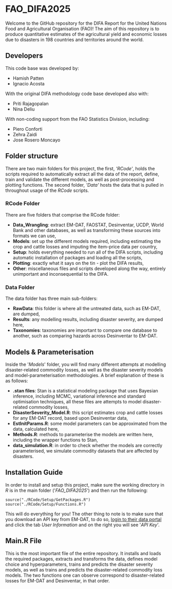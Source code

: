 # FAO_DIFA2025
Welcome to the GitHub repository for the DIFA Report for the United Nations Food and Agricultural Organisation (FAO)! The aim of this repository is to produce quantitative estimates of the agricultural yield and economic losses due to disasters in 198 countries and territories around the world.

## Developers
This code base was developed by:
- Hamish Patten
- Ignacio Acosta

With the original DIFA methodology code base developed also with:
- Priti Rajagopalan
- Nina Deliu

With non-coding support from the FAO Statistics Division, including:
- Piero Conforti
- Zehra Zaidi
- Jose Rosero Moncayo

## Folder structure
There are two main folders for this project, the first, *'RCode'*, holds the scripts required to automatically extract all the data of the report, define, train and validate the different models, as well as post-processing and plotting functions. The second folder, *'Data'* hosts the data that is pulled in throughout usage of the *RCode* scripts.

### RCode Folder
There are five folders that comprise the RCode folder:
- **Data_Wrangling**: extract EM-DAT, FAOSTAT, Desinventar, UCDP, World Bank and other databases, as well as transforming these sources into formats we can use,
- **Models**: set up the different models required, including estimating the crop and cattle losses and imputing the item-price data per country,
- **Setup**: holds everything needed to run all of the DIFA scripts, including automatic installation of packages and loading all the scripts,
- **Plotting**: exactly what it says on the tin - plot the DIFA results,
- **Other**: miscellaneous files and scripts developed along the way, entirely unimportant and inconsequential to the DIFA.

### Data Folder
The data folder has three main sub-folders:
- **RawData**: this folder is where all the untreated data, such as EM-DAT, are dumped,
- **Results**: any modelling results, including disaster severity, are dumped here,
- **Taxonomies**: taxonomies are important to compare one database to another, such as comparing hazards across Desinventar to EM-DAT.

## Models & Parameterisation
Inside the '*Models*' folder, you will find many different attempts at modelling disaster-related commodity losses, as well as the disaster severity models and model-parameterisation methodologies. A brief explanation of these is as follows:
- **.stan files**: Stan is a statistical modeling package that uses Bayesian inference, including MCMC, variational inference and standard optimisation techniques, all these files are attempts to model disaster-related commodity losses,
- **DisasterSeverity_Model.R**: this script estimates crop and cattle losses for any EM-DAT record, based upon Desinventar data,
- **EstInitParams.R**: some model parameters can be approximated from the data, calculated here,
- **Methods.R**: methods to parameterise the models are written here, including the wrapper functions to Stan,
- **data_simulation.R**: in order to check whether the models are correctly parameterised, we simulate commodity datasets that are affected by disasters.

## Installation Guide
In order to install and setup this project, make sure the working directory in *R* is in the main folder ('*FAO_DIFA2025*') and then run the following:
```
source("./RCode/Setup/GetPackages.R")
source("./RCode/Setup/Functions.R")
```
This will do everything for you! The other thing to note is to make sure that you download an API key from EM-DAT, to do so, [login to their data portal](https://public.emdat.be/) and click the tab *User Information* and on the right you will see '*API Key*'.

## Main.R File
This is the most important file of the entire repository. It installs and loads the required packages, extracts and transforms the data, defines model choice and hyperparameters, trains and predicts the disaster severity models, as well as trains and predicts the disaster-related commodity loss models. The two functions one can observe correspond to disaster-related losses for EM-DAT and Desinventar, in that order.